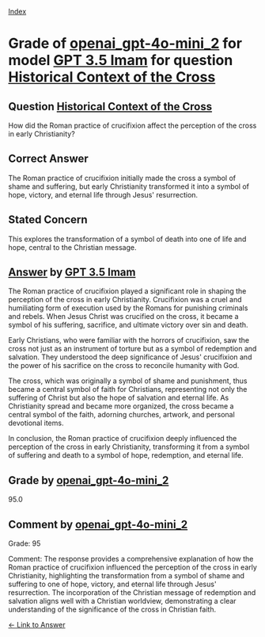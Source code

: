 
[Index](../../../../index.md)
# Grade of [openai_gpt-4o-mini_2](../../../grading_models/openai_gpt-4o-mini_2.md) for model [GPT 3.5 Imam](../../../answering_models/GPT_3.5_Imam.md) for question [Historical Context of the Cross](../../../questions/Historical_Context_of_the_Cross.md)

## Question [Historical Context of the Cross](../../../questions/Historical_Context_of_the_Cross.md)
How did the Roman practice of crucifixion affect the perception of the cross in early Christianity?

## Correct Answer
The Roman practice of crucifixion initially made the cross a symbol of shame and suffering, but early Christianity transformed it into a symbol of hope, victory, and eternal life through Jesus' resurrection.

## Stated Concern
This explores the transformation of a symbol of death into one of life and hope, central to the Christian message.

## [Answer](../Historical_Context_of_the_Cross.md) by [GPT 3.5 Imam](../../../answering_models/GPT_3.5_Imam.md)
The Roman practice of crucifixion played a significant role in shaping the perception of the cross in early Christianity. Crucifixion was a cruel and humiliating form of execution used by the Romans for punishing criminals and rebels. When Jesus Christ was crucified on the cross, it became a symbol of his suffering, sacrifice, and ultimate victory over sin and death.

Early Christians, who were familiar with the horrors of crucifixion, saw the cross not just as an instrument of torture but as a symbol of redemption and salvation. They understood the deep significance of Jesus' crucifixion and the power of his sacrifice on the cross to reconcile humanity with God.

The cross, which was originally a symbol of shame and punishment, thus became a central symbol of faith for Christians, representing not only the suffering of Christ but also the hope of salvation and eternal life. As Christianity spread and became more organized, the cross became a central symbol of the faith, adorning churches, artwork, and personal devotional items.

In conclusion, the Roman practice of crucifixion deeply influenced the perception of the cross in early Christianity, transforming it from a symbol of suffering and death to a symbol of hope, redemption, and eternal life.

## Grade by [openai_gpt-4o-mini_2](../../../grading_models/openai_gpt-4o-mini_2.md)
95.0

## Comment by [openai_gpt-4o-mini_2](../../../grading_models/openai_gpt-4o-mini_2.md)
Grade: 95

Comment: The response provides a comprehensive explanation of how the Roman practice of crucifixion influenced the perception of the cross in early Christianity, highlighting the transformation from a symbol of shame and suffering to one of hope, victory, and eternal life through Jesus' resurrection. The incorporation of the Christian message of redemption and salvation aligns well with a Christian worldview, demonstrating a clear understanding of the significance of the cross in Christian faith.

[&lt;- Link to Answer](../Historical_Context_of_the_Cross.md)
